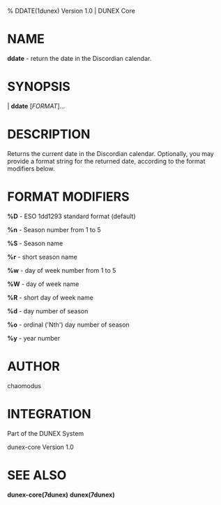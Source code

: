 % DDATE(1dunex) Version 1.0 | DUNEX Core

NAME
====

**ddate** - return the date in the Discordian calendar.

SYNOPSIS
========

| **ddate** [_FORMAT_]...

DESCRIPTION
===========

Returns the current date in the Discordian calendar. Optionally, you may provide
a format string for the returned date, according to the format modifiers below.

FORMAT MODIFIERS
================

 **%D** - ESO 1dd1293 standard format (default)

 **%n** - Season number from 1 to 5

 **%S** - Season name

 **%r** - short season name

 **%w** - day of week number from 1 to 5

 **%W** - day of week name

 **%R** - short day of week name

 **%d** - day number of season

 **%o** - ordinal ('Nth') day number of season

 **%y** - year number

AUTHOR
======

chaomodus

INTEGRATION
===========

Part of the DUNEX System

dunex-core Version 1.0

SEE ALSO
========

**dunex-core(7dunex)** **dunex(7dunex)**

